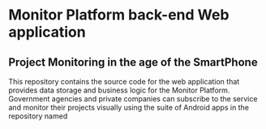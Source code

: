 # Monitor Platform back-end Web application
## Project Monitoring in the age of the SmartPhone

This repository contains the source code for the web application that provides data storage and business logic for the Monitor Platform. Government agencies and private companies can subscribe to the service and monitor their projects visually using the suite of Android apps in the repository named  
